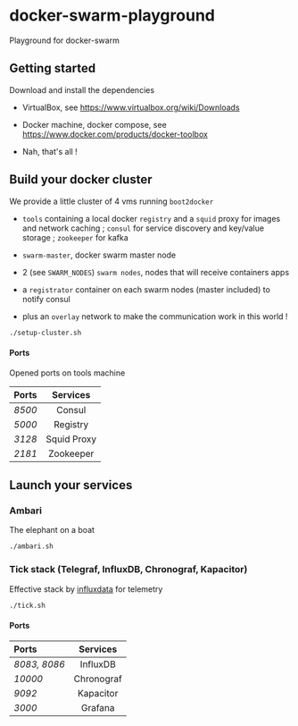 # docker-swarm-playground
Playground for docker-swarm

## Getting started

Download and install the dependencies

-   VirtualBox, see <https://www.virtualbox.org/wiki/Downloads>

-   Docker machine, docker compose, see <https://www.docker.com/products/docker-toolbox>

-   Nah, that's all !

## Build your docker cluster

We provide a little cluster of 4 vms running `boot2docker`

-   `tools` containing a local docker `registry` and a `squid` proxy for
    images and network caching ; `consul` for service discovery and key/value storage ;
    `zookeeper` for kafka

-   `swarm-master`, docker swarm master node

-   2 (see `SWARM_NODES`) `swarm nodes`, nodes that will receive containers apps

-   a `registrator` container on each swarm nodes (master included) to notify consul

-   plus an `overlay` network to make the communication work in this world !

```bash
./setup-cluster.sh
```

#### Ports

Opened ports on tools machine

| Ports              |     Services       |
| :----------------- | :----------------: |
| _8500_             |  Consul            |
| _5000_             |  Registry          |
| _3128_             |  Squid Proxy       |
| _2181_             |  Zookeeper         |

## Launch your services

### Ambari

The elephant on a boat

```bash
./ambari.sh
```

### Tick stack (Telegraf, InfluxDB, Chronograf, Kapacitor)

Effective stack by [influxdata](https://influxdata.com/) for telemetry

```bash
./tick.sh
```

#### Ports

| Ports        |     Services       |
| :---------   | :----------------: |
| _8083, 8086_ |  InfluxDB          |
| _10000_      |  Chronograf        |
| _9092_       |  Kapacitor         |
| _3000_       |  Grafana           |
